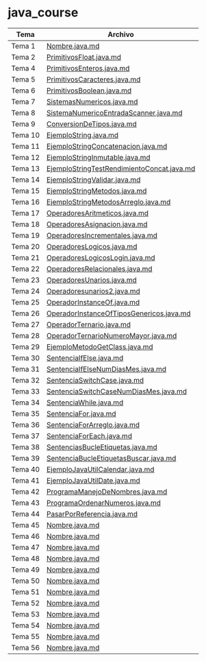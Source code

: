 # java_course

| Tema         | Archivo                 |
|--------------|-------------------------|
| Tema 1       | [Nombre.java.md](Nombre.java) |
| Tema 2       | [PrimitivosFloat.java.md](PrimitivosFloat.java) |
| Tema 4       | [PrimitivosEnteros.java.md](PrimitivosEnteros.java) |
| Tema 5       | [PrimitivosCaracteres.java.md](PrimitivosCaracteres.java) |
| Tema 6       | [PrimitivosBoolean.java.md](PrimitivosBoolean.java) |
| Tema 7       | [SistemasNumericos.java.md](SistemasNumericos.java) |
| Tema 8       | [SistemaNumericoEntradaScanner.java.md](SistemasNumericosEntradaScanner.java) |
| Tema 9       | [ConversionDeTipos.java.md](ConversionDeTipos.java) |
| Tema 10      | [EjemploString.java.md](EjemploString.java) |
| Tema 11      | [EjemploStringConcatenacion.java.md](EjemploStringConcatenacion.java) |
| Tema 12      | [EjemploStringInmutable.java.md](EjemploStringInmutable.java) |
| Tema 13      | [EjemploStringTestRendimientoConcat.java.md](EjemploStringTestRendimientoConcat.java) |
| Tema 14      | [EjemploStringValidar.java.md](EjemploStringValidar.java) |
| Tema 15      | [EjemploStringMetodos.java.md](EjemploStringMetodos.java) |
| Tema 16      | [EjemploStringMetodosArreglo.java.md](EjemploStringMetodosArreglo.java) |
| Tema 17      | [OperadoresAritmeticos.java.md](OperadoresAritmeticos.java) |
| Tema 18      | [OperadoresAsignacion.java.md](OperadoresAsignacion.java) |
| Tema 19      | [OperadoresIncrementales.java.md](OperadoresIncrementales.java) |
| Tema 20      | [OperadoresLogicos.java.md](OperadoresLogicos.java) |
| Tema 21      | [OperadoresLogicosLogin.java.md](OperadoresLogicosLogin.java) |
| Tema 22      | [OperadoresRelacionales.java.md](OperadoresRelacionales.java) |
| Tema 23      | [OperadoresUnarios.java.md](OperadoresUnarios.java) |
| Tema 24      | [Operadoresunarios2.java.md](Operadoresunarios2.java) |
| Tema 25      | [OperadorInstanceOf.java.md](OperadorInstanceOf.java) |
| Tema 26      | [OperadorInstanceOfTiposGenericos.java.md](OperadorInstanceOfTiposGenericos.java) |
| Tema 27      | [OperadorTernario.java.md](OperadorTernario.java) |
| Tema 28      | [OperadorTernarioNumeroMayor.java.md](OperadorTernarioNumeroMayor.java) |
| Tema 29      | [EjemploMetodoGetClass.java.md](EjemploMetodoGetClass.java) |
| Tema 30      | [SentenciaIfElse.java.md](SentenciaIfElse.java) |
| Tema 31      | [SentenciaIfElseNumDiasMes.java.md](SentenciaIfElseNumDiasMes.java) |
| Tema 32      | [SentenciaSwitchCase.java.md](SentenciaSwitchCase.java) |
| Tema 33      | [SentenciaSwitchCaseNumDiasMes.java.md](SentenciaSwitchCaseNumDiasMes.java) |
| Tema 34      | [SentenciaWhile.java.md](SentenciaWhile.java) |
| Tema 35      | [SentenciaFor.java.md](SentenciaFor.java) |
| Tema 36      | [SentenciaForArreglo.java.md](SentenciaForArreglo.java) |
| Tema 37      | [SentenciaForEach.java.md](SentenciaForEach.java) |
| Tema 38      | [SentenciasBucleEtiquetas.java.md](SentenciasBucleEtiquetas.java) |
| Tema 39      | [SentenciaBucleEtiquetasBuscar.java.md](SentenciaBucleEtiquetasBuscar.java) |
| Tema 40      | [EjemploJavaUtilCalendar.java.md](EjemploJavaUtilCalendar.java) |
| Tema 41      | [EjemploJavaUtilDate.java.md](EjemploJavaUtilDate.java) |
| Tema 42      | [ProgramaManejoDeNombres.java.md](ProgramaManejoDeNombres.java) |
| Tema 43      | [ProgramaOrdenarNumeros.java.md](ProgramaOrdenarNumeros.java) |
| Tema 44      | [PasarPorReferencia.java.md](PasarPorReferencia.java) |
| Tema 45      | [Nombre.java.md](Nombre.java) |
| Tema 46      | [Nombre.java.md](Nombre.java) |
| Tema 47      | [Nombre.java.md](Nombre.java) |
| Tema 48      | [Nombre.java.md](Nombre.java) |
| Tema 49      | [Nombre.java.md](Nombre.java) |
| Tema 50      | [Nombre.java.md](Nombre.java) |
| Tema 51      | [Nombre.java.md](Nombre.java) |
| Tema 52      | [Nombre.java.md](Nombre.java) |
| Tema 53      | [Nombre.java.md](Nombre.java) |
| Tema 54      | [Nombre.java.md](Nombre.java) |
| Tema 55      | [Nombre.java.md](Nombre.java) |
| Tema 56      | [Nombre.java.md](Nombre.java) |

